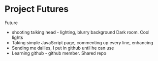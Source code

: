 # Project Futures

Future

- shooting talking head - lighting, blurry background   Dark room.  Cool lights
- Taking simple JavaScript page, commenting up every line, enhancing
- Sending me dailies, I put in github until he can use
- Learning github - github member. Shared repo



